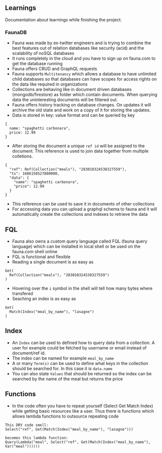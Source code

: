 ## Learnings

Documentation about learnings while finishing the project.

### FaunaDB

- Fauna was made by ex-twitter engineers and is trying to combine the best features out of relation databases like security (acid) and the scalability of noSQL databases
- It runs completely in the cloud and you have to sign up on fauna.com to get the database running
- Fauna offers CRUD and GraphQL requests
- Fauna supports `Multitenancy` which allows a database to have unlimited child databases so that databases can have scopes for access rights on the data like required in organizations
- Collections are behaving like in document driven databases (mongodb/firestore) as folder which contain documents. When querying data the uninteresting documents will be filtered out.
- Fauna offers history tracking on database changes. On updates it will archive the old state and work on a copy of it for storing the updates.
- Data is stored in key: value format and can be queried by key

```
{
  name: "spaghetti carbonara",
  price: 12.99
}
```

- After storing the document a unique `ref id` will be assigned to the document. This reference is used to join data together from multiple colletions.

```
{
  "ref": Ref(Collection("meals"), "283010324538327559"),
  "ts": 1606158527800000,
  "data": {
    "name": "spaghetti carbonara",
    "price": 12.99
  }
}
```

- This reference can be used to save it in documents of other collections
- For accessing data you can upload a graphql schema to fauna and it will automatically create the collections and indexes to retrieve the data

## FQL

- Fauna also owns a custom query language called FQL (fauna query language) which can be installed in local shell or be used on the fauna.com shell online
- FQL is functional and flexible
- Reading a single document is as easy as

```
Get(
  Ref(Collection("meals"), "283010324538327559")
)
```

- Hovering over the `i` symbol in the shell will tell how many bytes where transfered
- Seaching an index is as easy as

```
Get(
  Match(Index("meal_by_name"), "lasagne")
)
```

## Index

- An `Index` can be used to defined how to query data from a collection. A user for example could be fetched by username or email instead of document/ref id.
- The index can be named for example `meal_by_name`
- A or many `Term(s)` can be used to define what keys in the collection should be searched for. In this case it is `data.name`
- You can also state `Values` that should be returned so the index can be searched by the name of the meal but returns the price

## Functions

- In the code often you have to repeat yourself (Select Get Match Index) while getting basic resources like a user. Thus there is functions which allows lambda functions to outsource repeating code

```
This DRY code smell:
Select("ref", Get(Match(Index("meal_by_name"), "lasagne")))

becomes this lambda function:
Query(Lambda("meal", Select("ref", Get(Match(Index("meal_by_name"), Var("meal"))))))
```
